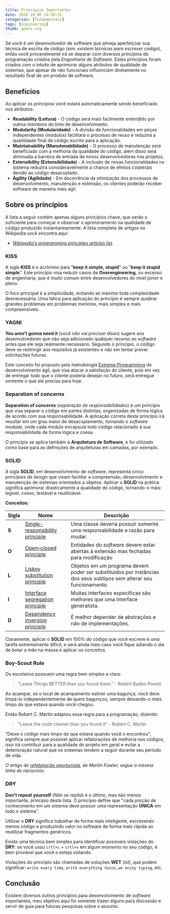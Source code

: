 ```yaml
---
title: Princípios Importantes
date: 2016-10-06 14:39:31
categories: [fundamentals]
tags: [engineering]
thumb: gears.svg
---
```


Se você é um desenvolvedor de software que almeja aperfeiçoar sua técnica de escrita de código (*sim, existem técnicas para escrever código*), então você provavelmente irá se deparar com diversos princípios de programação criados pela *Engenharia de Software*. Estes princípios foram criados com o intuito de aprimorar alguns atributos de qualidade de sistemas, que apesar de não funcionais influenciam diretamente no resultado final de um produto de software.

## Benefícios

Ao aplicar os princípios você estará automaticamente sendo beneficiado nos atributos:

- **Readability (Leitura)** - O código será mais facilmente entendido por outros membros do time de desenvolvimento.
- **Modularity (Modularidade)** - A divisão de funcionalidades em peças independentes (módulos) facilitará o processo de reuso e reduzirá a quantidade final de código escrito para a aplicação.
- **Maintainability (Manutenabilidade)** - O processo de manutenção será beneficiado com a melhoria da qualidade do código, além disso será diminuída a barreira de entrada de novos desenvolvedores nos projetos.
- **Extensibility (Extensibilidade)** - A inclusão de novas funcionalidades no sistema reduzirá consideravelmente a chance de efeitos colaterais devido ao código desacoplado.
- **Agility (Agilidade)** - Em decorrência da otimização dos processos de desenvolvimento, manutenção e extensão, os clientes poderão receber software de maneira mais ágil.

## Sobre os princípios

A lista a seguir contém apenas alguns princípios chave, que serão o suficiente para começar e observar o aprimoramento na qualidade de código produzido instantaneamente. A lista completa de artigos no Wikipedia você encontra aqui:

- *[Wikipedia's programming principles articles list](https://en.wikipedia.org/wiki/Category:Programming_principles)*.

### KISS

A sigla **KISS** é o acrônimo para "**keep it simple, stupid**" ou "**keep it stupid simple**". Este princípio visa reduzir casos de **Overengineering**, ou excesso de engenharia, que é muito comum entre desenvolvedores do nível júnior e pleno.

O foco principal é a simplicidade, evitando ao máximo toda complexidade desnecessária. Uma tática para aplicação do princípio é sempre quebrar grandes problemas em problemas menores, mais simples e mais compreensíveis.

### YAGNI

**You aren't gonna need it** (*você não vai precisar disso*) sugere aos desenvolvedores que não seja adicionado qualquer recurso ao *software* antes que ele seja realmente necessário. Segundo o princípio, o código deve se restringir aos requisitos já existentes e não em tentar prever solicitações futuras.

Este conceito foi proposto pela metodologia [Extreme Programming](http://www.extremeprogramming.org) de desenvolvimento ágil, que visa atacar a satisfação do cliente, pois em vez de entregar tudo que o cliente poderia desejar no futuro, será entregue somente o que ele precisa para hoje.

### Separation of concerns

**Separation of concerns** (*separação de responsabilidades*) é um princípio que visa separar o código em partes distintas, organizadas de forma lógica de acordo com sua responsabilidade. A aplicação correta deste princípio irá resultar em um grau maior de desacoplamento, tornando o *software* modular, onde cada módulo encapsula todo código relacionado à sua responsabilidade de forma lógica e coesa.

O princípio se aplica também à **Arquitetura de Software**, e foi utilizado como base para as definições de arquiteturas em camadas, por exemplo.

### SOLID

A sigla **SOLID**, em desenvolvimento de *software*, representa cinco princípios de *design* que visam facilitar a compreensão, desenvolvimento e manutenção de sistemas orientados a objetos. Aplicar o **SOLID** na prática significa aprimorar drasticamente a qualidade do código, tornando-o mais: legível, coeso, testável e reutilizável.

**Conceitos:**

| **Sigla** | **Nome** | **Descrição** |
| --------- | -------- | ------------- |
| **S** | [Single-responsibility principle](https://en.wikipedia.org/wiki/Single-responsibility_principle) | Uma classe deveria possuir somente uma responsabilidade e razão para mudar. |
| **O** | [Open–closed principle](https://en.wikipedia.org/wiki/Open%E2%80%93closed_principle) | Entidades do *software* devem estar abertas à extensão mas fechadas para modificação |
| **L** | [Liskov substitution principle](https://en.wikipedia.org/wiki/Liskov_substitution_principle) | Objetos em um programa devem poder ser substituídos por instâncias dos seus subtipos sem alterar seu funcionamento. |
| **I** | [Interface segregation principle](https://en.wikipedia.org/wiki/Interface_segregation_principle) | Muitas interfaces específicas são melhores que uma interface generalista. |
| **D** | [Dependency inversion principle](https://en.wikipedia.org/wiki/Dependency_inversion_principle) | É melhor depender de abstrações e não de implementações. |

Claramente, aplicar o **SOLID** em 100% do código que você escreve é uma tarefa extremamente difícil, e será ainda mais caso você fique adiando o dia de botar a mão na massa e aplicar os conceitos.

### Boy-Scout Rule

Os escoteiros possuem uma regra bem simples e clara:

> “Leave Things BETTER than you found them.” - Robert Baden Powell

Ao acampar, se o local de acampamento estiver uma bagunça, você deve limpá-lo independentemente de quem bagunçou, sempre deixando-o mais limpo do que estava quando você chegou.

Então Robert C. Martin adaptou essa regra para a programação, dizendo:

> "Leave the code cleaner than you found it" - Robert C. Martin

"Deixe o código mais limpo do que estava quando você o encontrou", significa sempre que possível aplicar refatorações de melhoria nos códigos, isso irá contribuir para a qualidade do projeto em geral e evitar a deterioração natural que os sistemas tendem a seguir durante seu período de vida.

*O artigo de [refatoração oportunista](https://martinfowler.com/bliki/OpportunisticRefactoring.html), de Martin Fowler, segue a mesma linha de raciocínio.*

### DRY

**Don't repeat yourself** (*Não se repita*) é o último, mas não menos importante, princípio desta lista. O princípio define que "cada porção de conhecimento em um sistema deve possuir uma representação **ÚNICA** em todo o sistema".

Utilizar o **DRY** significa trabalhar de forma mais inteligente, escrevendo menos código e produzindo valor no software de forma mais rápida ao reutilizar fragmentos genéricos.

Existe uma técnica bem simples para identificar possíveis violações do **DRY**: se você usou `crtl+c` + `crtl+v` em algum momento no seu código, é bem provável que você o esteja violando.

Violações do princípio são chamadas de soluções **WET** (*lol*), que podem significar: `write every time`, `write everything twice`, `we enjoy typing`, etc.

## Conclusão

Existem diversos outros princípios para desenvolvimento de *software* importantes, meu objetivo aqui foi somente trazer alguns para discussão e servir de guia para futuras pesquisas sobre o assunto.
